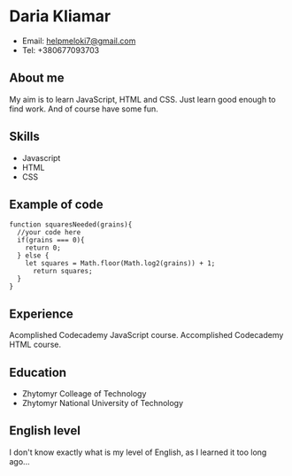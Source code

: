 # Daria Kliamar

* Email: helpmeloki7@gmail.com
* Tel: +380677093703

## About me


My aim is to learn JavaScript, HTML and CSS. Just learn good enough to find work. And of course have some fun.


## Skills
* Javascript
* HTML
* CSS


## Example of code

```
function squaresNeeded(grains){
  //your code here
  if(grains === 0){
    return 0;
  } else {
    let squares = Math.floor(Math.log2(grains)) + 1;
      return squares;
  }
}
```
## Experience


Acomplished Codecademy JavaScript course. Accomplished Codecademy HTML course.


## Education
* Zhytomyr Colleage of Technology
* Zhytomyr National University of Technology

## English level


I don't know exactly what is my level of English, as I learned it too long ago...